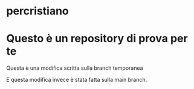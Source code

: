 # percristiano

# Questo è un repository di prova per te

Questa è una modifica scritta sulla branch temporanea

E questa modifica invece è stata fatta sulla main branch.
